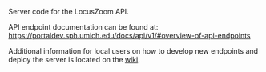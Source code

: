 Server code for the LocusZoom API.

API endpoint documentation can be found at: https://portaldev.sph.umich.edu/docs/api/v1/#overview-of-api-endpoints

Additional information for local users on how to develop new endpoints and deploy the server is located on the [wiki](../../wiki).
